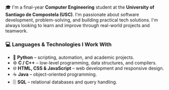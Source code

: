 
🎓 I'm a final-year **Computer Engineering** student at the **University of Santiago de Compostela (USC)**. I'm passionate about software development, problem-solving, and building practical tech solutions. I'm always looking to learn and improve through real-world projects and teamwork.

### 💻 Languages & Technologies I Work With

- 🐍 **Python** – scripting, automation, and academic projects.
- ⚙️ **C / C++** – low-level programming, data structures, and compilers.
- 🌐 **HTML, CSS & JavaScript** – web development and responsive design.
- ☕ **Java** – object-oriented programming.
- 🗄️ **SQL** – relational databases and query handling.




